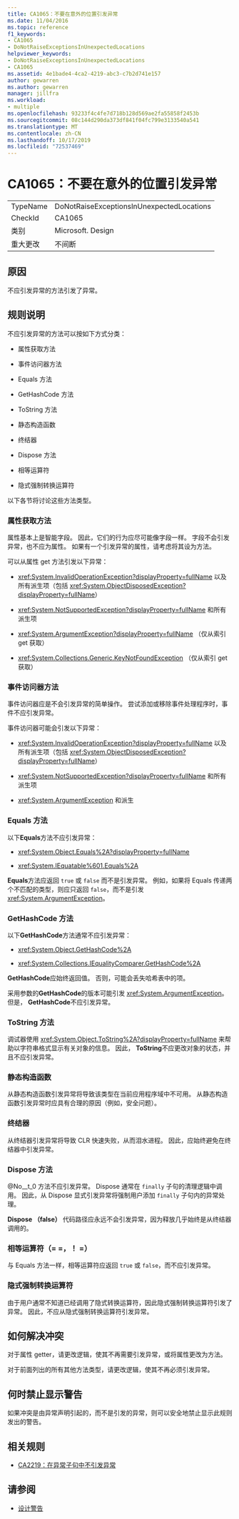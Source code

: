 ```yaml
---
title: CA1065：不要在意外的位置引发异常
ms.date: 11/04/2016
ms.topic: reference
f1_keywords:
- CA1065
- DoNotRaiseExceptionsInUnexpectedLocations
helpviewer_keywords:
- DoNotRaiseExceptionsInUnexpectedLocations
- CA1065
ms.assetid: 4e1bade4-4ca2-4219-abc3-c7b2d741e157
author: gewarren
ms.author: gewarren
manager: jillfra
ms.workload:
- multiple
ms.openlocfilehash: 93233f4c4fe7d718b128d569ae2fa55858f2453b
ms.sourcegitcommit: 08c144d290da373df841f04fc799e3133540a541
ms.translationtype: MT
ms.contentlocale: zh-CN
ms.lasthandoff: 10/17/2019
ms.locfileid: "72537469"
---
```

# <a name="ca1065-do-not-raise-exceptions-in-unexpected-locations"></a>CA1065：不要在意外的位置引发异常

|||
|-|-|
|TypeName|DoNotRaiseExceptionsInUnexpectedLocations|
|CheckId|CA1065|
|类别|Microsoft. Design|
|重大更改|不间断|

## <a name="cause"></a>原因

不应引发异常的方法引发了异常。

## <a name="rule-description"></a>规则说明

不应引发异常的方法可以按如下方式分类：

- 属性获取方法

- 事件访问器方法

- Equals 方法

- GetHashCode 方法

- ToString 方法

- 静态构造函数

- 终结器

- Dispose 方法

- 相等运算符

- 隐式强制转换运算符

以下各节将讨论这些方法类型。

### <a name="property-get-methods"></a>属性获取方法

属性基本上是智能字段。 因此，它们的行为应尽可能像字段一样。 字段不会引发异常，也不应为属性。 如果有一个引发异常的属性，请考虑将其设为方法。

可以从属性 get 方法引发以下异常：

- <xref:System.InvalidOperationException?displayProperty=fullName> 以及所有派生项（包括 <xref:System.ObjectDisposedException?displayProperty=fullName>）

- <xref:System.NotSupportedException?displayProperty=fullName> 和所有派生项

- <xref:System.ArgumentException?displayProperty=fullName> （仅从索引 get 获取）

- <xref:System.Collections.Generic.KeyNotFoundException> （仅从索引 get 获取）

### <a name="event-accessor-methods"></a>事件访问器方法

事件访问器应是不会引发异常的简单操作。 尝试添加或移除事件处理程序时，事件不应引发异常。

事件访问器可能会引发以下异常：

- <xref:System.InvalidOperationException?displayProperty=fullName> 以及所有派生项（包括 <xref:System.ObjectDisposedException?displayProperty=fullName>）

- <xref:System.NotSupportedException?displayProperty=fullName> 和所有派生项

- <xref:System.ArgumentException> 和派生

### <a name="equals-methods"></a>Equals 方法

以下**Equals**方法不应引发异常：

- <xref:System.Object.Equals%2A?displayProperty=fullName>

- <xref:System.IEquatable%601.Equals%2A>

**Equals**方法应返回 `true` 或 `false` 而不是引发异常。 例如，如果将 Equals 传递两个不匹配的类型，则应只返回 `false`，而不是引发 <xref:System.ArgumentException>。

### <a name="gethashcode-methods"></a>GetHashCode 方法

以下**GetHashCode**方法通常不应引发异常：

- <xref:System.Object.GetHashCode%2A>

- <xref:System.Collections.IEqualityComparer.GetHashCode%2A>

**GetHashCode**应始终返回值。 否则，可能会丢失哈希表中的项。

采用参数的**GetHashCode**的版本可能引发 <xref:System.ArgumentException>。 但是， **GetHashCode**不应引发异常。

### <a name="tostring-methods"></a>ToString 方法

调试器使用 <xref:System.Object.ToString%2A?displayProperty=fullName> 来帮助以字符串格式显示有关对象的信息。 因此， **ToString**不应更改对象的状态，并且不应引发异常。

### <a name="static-constructors"></a>静态构造函数

从静态构造函数引发异常将导致该类型在当前应用程序域中不可用。 从静态构造函数引发异常时应具有合理的原因（例如，安全问题）。

### <a name="finalizers"></a>终结器

从终结器引发异常将导致 CLR 快速失败，从而泪水进程。 因此，应始终避免在终结器中引发异常。

### <a name="dispose-methods"></a>Dispose 方法

@No__t_0 方法不应引发异常。 Dispose 通常在 `finally` 子句的清理逻辑中调用。 因此，从 Dispose 显式引发异常将强制用户添加 `finally` 子句内的异常处理。

**Dispose （false）** 代码路径应永远不会引发异常，因为释放几乎始终是从终结器调用的。

### <a name="equality-operators--"></a>相等运算符（= =，！ =）

与 Equals 方法一样，相等运算符应返回 `true` 或 `false`，而不应引发异常。

### <a name="implicit-cast-operators"></a>隐式强制转换运算符

由于用户通常不知道已经调用了隐式转换运算符，因此隐式强制转换运算符引发了异常。 因此，不应从隐式强制转换运算符引发异常。

## <a name="how-to-fix-violations"></a>如何解决冲突

对于属性 getter，请更改逻辑，使其不再需要引发异常，或将属性更改为方法。

对于前面列出的所有其他方法类型，请更改逻辑，使其不再必须引发异常。

## <a name="when-to-suppress-warnings"></a>何时禁止显示警告

如果冲突是由异常声明引起的，而不是引发的异常，则可以安全地禁止显示此规则发出的警告。

## <a name="related-rules"></a>相关规则

- [CA2219：在异常子句中不引发异常](../code-quality/ca2219.md)

## <a name="see-also"></a>请参阅

- [设计警告](../code-quality/design-warnings.md)
